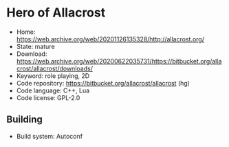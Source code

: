 # Hero of Allacrost

- Home: https://web.archive.org/web/20201126135328/http://allacrost.org/
- State: mature
- Download: https://web.archive.org/web/20200622035731/https://bitbucket.org/allacrost/allacrost/downloads/
- Keyword: role playing, 2D
- Code repository: https://bitbucket.org/allacrost/allacrost (hg)
- Code language: C++, Lua
- Code license: GPL-2.0

## Building

- Build system: Autoconf
